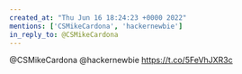 ```yaml
---
created_at: "Thu Jun 16 18:24:23 +0000 2022"
mentions: ['CSMikeCardona', 'hackernewbie']
in_reply_to: @CSMikeCardona
---
```


@CSMikeCardona @hackernewbie https://t.co/5FeVhJXR3c